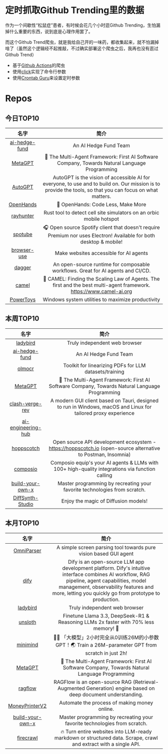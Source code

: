 # 定时抓取Github Trending里的数据

作为一个间歇性“松鼠症”患者，有时候会花几个小时逛Github Trending，生怕漏掉什么重要的东西，说到底是心理作用罢了。

而这个Github Trend爬虫，就是我给自己开的一味药，都收集起来，就不怕漏掉啥了（虽然这个逻辑经不起推敲，不过确实部署这个爬虫之后，我再也没有逛过Github Trend）

* 基于[Github Actions](https://docs.github.com/en/actions)的爬虫
* 使用[click](https://github.com/pallets/click)实现了命令行参数
* 使用[Crontab Guru](https://crontab.guru/)来设置定时参数

# Repos
## 今日TOP10 
<!-- START OF DAILY_TOP10_REPOS -->
| 名字 | 简介 |
| :----: | :----: |
| [ai-hedge-fund](https://github.com/virattt/ai-hedge-fund) | An AI Hedge Fund Team |
| [MetaGPT](https://github.com/geekan/MetaGPT) | 🌟 The Multi-Agent Framework: First AI Software Company, Towards Natural Language Programming |
| [AutoGPT](https://github.com/Significant-Gravitas/AutoGPT) | AutoGPT is the vision of accessible AI for everyone, to use and to build on. Our mission is to provide the tools, so that you can focus on what matters. |
| [OpenHands](https://github.com/All-Hands-AI/OpenHands) | 🙌 OpenHands: Code Less, Make More |
| [rayhunter](https://github.com/EFForg/rayhunter) | Rust tool to detect cell site simulators on an orbic mobile hotspot |
| [spotube](https://github.com/KRTirtho/spotube) | 🎧 Open source Spotify client that doesn't require Premium nor uses Electron! Available for both desktop & mobile! |
| [browser-use](https://github.com/browser-use/browser-use) | Make websites accessible for AI agents |
| [dagger](https://github.com/dagger/dagger) | An open-source runtime for composable workflows. Great for AI agents and CI/CD. |
| [camel](https://github.com/camel-ai/camel) | 🐫 CAMEL: Finding the Scaling Law of Agents. The first and the best multi-agent framework. https://www.camel-ai.org |
| [PowerToys](https://github.com/microsoft/PowerToys) | Windows system utilities to maximize productivity |
<!-- END OF DAILY_TOP10_REPOS -->

## 本周TOP10
<!-- START OF WEEKLY_TOP10_REPOS -->
| 名字 | 简介 |
| :----: | :----: |
| [ladybird](https://github.com/LadybirdBrowser/ladybird) | Truly independent web browser |
| [ai-hedge-fund](https://github.com/virattt/ai-hedge-fund) | An AI Hedge Fund Team |
| [olmocr](https://github.com/allenai/olmocr) | Toolkit for linearizing PDFs for LLM datasets/training |
| [MetaGPT](https://github.com/geekan/MetaGPT) | 🌟 The Multi-Agent Framework: First AI Software Company, Towards Natural Language Programming |
| [clash-verge-rev](https://github.com/clash-verge-rev/clash-verge-rev) | A modern GUI client based on Tauri, designed to run in Windows, macOS and Linux for tailored proxy experience |
| [ai-engineering-hub](https://github.com/patchy631/ai-engineering-hub) |  |
| [hoppscotch](https://github.com/hoppscotch/hoppscotch) | Open source API development ecosystem - https://hoppscotch.io (open-source alternative to Postman, Insomnia) |
| [composio](https://github.com/ComposioHQ/composio) | Composio equip's your AI agents & LLMs with 100+ high-quality integrations via function calling |
| [build-your-own-x](https://github.com/codecrafters-io/build-your-own-x) | Master programming by recreating your favorite technologies from scratch. |
| [DiffSynth-Studio](https://github.com/modelscope/DiffSynth-Studio) | Enjoy the magic of Diffusion models! |
<!-- END OF WEEKLY_TOP10_REPOS -->

## 本月TOP10
<!-- START OF MONTHLY_TOP10_REPOS -->
| 名字 | 简介 |
| :----: | :----: |
| [OmniParser](https://github.com/microsoft/OmniParser) | A simple screen parsing tool towards pure vision based GUI agent |
| [dify](https://github.com/langgenius/dify) | Dify is an open-source LLM app development platform. Dify's intuitive interface combines AI workflow, RAG pipeline, agent capabilities, model management, observability features and more, letting you quickly go from prototype to production. |
| [ladybird](https://github.com/LadybirdBrowser/ladybird) | Truly independent web browser |
| [unsloth](https://github.com/unslothai/unsloth) | Finetune Llama 3.3, DeepSeek-R1 & Reasoning LLMs 2x faster with 70% less memory! 🦥 |
| [minimind](https://github.com/jingyaogong/minimind) | 🚀🚀 「大模型」2小时完全从0训练26M的小参数GPT！🌏 Train a 26M-parameter GPT from scratch in just 2h! |
| [MetaGPT](https://github.com/geekan/MetaGPT) | 🌟 The Multi-Agent Framework: First AI Software Company, Towards Natural Language Programming |
| [ragflow](https://github.com/infiniflow/ragflow) | RAGFlow is an open-source RAG (Retrieval-Augmented Generation) engine based on deep document understanding. |
| [MoneyPrinterV2](https://github.com/FujiwaraChoki/MoneyPrinterV2) | Automate the process of making money online. |
| [build-your-own-x](https://github.com/codecrafters-io/build-your-own-x) | Master programming by recreating your favorite technologies from scratch. |
| [firecrawl](https://github.com/mendableai/firecrawl) | 🔥 Turn entire websites into LLM-ready markdown or structured data. Scrape, crawl and extract with a single API. |
<!-- END OF MONTHLY_TOP10_REPOS -->
